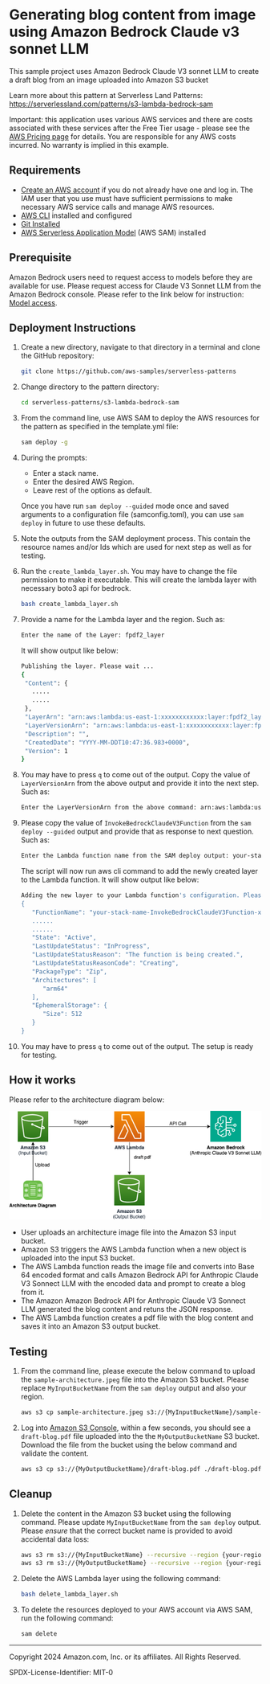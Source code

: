 # Generating blog content from image using Amazon Bedrock Claude v3 sonnet LLM

This sample project uses Amazon Bedrock Claude V3 sonnet LLM to create a draft blog from an image uploaded into Amazon S3 bucket

Learn more about this pattern at Serverless Land Patterns: https://serverlessland.com/patterns/s3-lambda-bedrock-sam

Important: this application uses various AWS services and there are costs associated with these services after the Free Tier usage - please see the [AWS Pricing page](https://aws.amazon.com/pricing/) for details. You are responsible for any AWS costs incurred. No warranty is implied in this example.

## Requirements

- [Create an AWS account](https://portal.aws.amazon.com/gp/aws/developer/registration/index.html) if you do not already have one and log in. The IAM user that you use must have sufficient permissions to make necessary AWS service calls and manage AWS resources.
- [AWS CLI](https://docs.aws.amazon.com/cli/latest/userguide/install-cliv2.html) installed and configured
- [Git Installed](https://git-scm.com/book/en/v2/Getting-Started-Installing-Git)
- [AWS Serverless Application Model](https://docs.aws.amazon.com/serverless-application-model/latest/developerguide/serverless-sam-cli-install.html) (AWS SAM) installed

## Prerequisite
Amazon Bedrock users need to request access to models before they are available for use. Please request access for Claude V3 Sonnet LLM from the Amazon Bedrock console. Please refer to the link below for instruction:
[Model access](https://docs.aws.amazon.com/bedrock/latest/userguide/model-access.html).

## Deployment Instructions

1. Create a new directory, navigate to that directory in a terminal and clone the GitHub repository:
   ```bash
   git clone https://github.com/aws-samples/serverless-patterns
   ```

2. Change directory to the pattern directory:
   ```bash
   cd serverless-patterns/s3-lambda-bedrock-sam
   ```

3. From the command line, use AWS SAM to deploy the AWS resources for the pattern as specified in the template.yml file:
   ```bash
   sam deploy -g
   ```

4. During the prompts:

   - Enter a stack name. 
   - Enter the desired AWS Region.
   - Leave rest of the options as default.

   Once you have run `sam deploy --guided` mode once and saved arguments to a configuration file (samconfig.toml), you can use `sam deploy` in future to use these defaults.

5. Note the outputs from the SAM deployment process. This contain the resource names and/or Ids which are used for next step as well as for testing.

6. Run the `create_lambda_layer.sh`. You may have to change the file permission to make it executable.  This will create the lambda layer with necessary boto3 api for bedrock.
   ```bash
   bash create_lambda_layer.sh
   ```

7. Provide a name for the Lambda layer and the region. Such as: 
   ```bash
   Enter the name of the Layer: fpdf2_layer
   ```
   It will show output like below:
   ```bash
   Publishing the layer. Please wait ...
   {
    "Content": {
      .....
      .....
    },
    "LayerArn": "arn:aws:lambda:us-east-1:xxxxxxxxxxxx:layer:fpdf2_layer",
    "LayerVersionArn": "arn:aws:lambda:us-east-1:xxxxxxxxxxxx:layer:fpdf2_layer:1",
    "Description": "",
    "CreatedDate": "YYYY-MM-DDT10:47:36.983+0000",
    "Version": 1
   }
   ``` 

8. You may have to press `q` to come out of the output. Copy the value of `LayerVersionArn` from the above output and provide it into the next step. Such as:
   ```bash
   Enter the LayerVersionArn from the above command: arn:aws:lambda:us-east-1:xxxxxxxxxxxx:layer:fpdf2_layer:1
   ```

9. Please copy the value of `InvokeBedrockClaudeV3Function` from the `sam deploy --guided` output and provide that as response to next question. Such as:
   ```bash
   Enter the Lambda function name from the SAM deploy output: your-stack-name-InvokeBedrockClaudeV3Function-xxxxxxxxxxxx
   ```
   The script will now run aws cli command to add the newly created layer to the Lambda function.
   It will show output like below:
   ```bash
   Adding the new layer to your Lambda function's configuration. Please wait ...
   {
      "FunctionName": "your-stack-name-InvokeBedrockClaudeV3Function-xxxxxxxxxxxx",
      ......
      ......
      "State": "Active",
      "LastUpdateStatus": "InProgress",
      "LastUpdateStatusReason": "The function is being created.",
      "LastUpdateStatusReasonCode": "Creating",
      "PackageType": "Zip",
      "Architectures": [
         "arm64"
      ],
      "EphemeralStorage": {
         "Size": 512
      }
   }      
   ```    

10. You may have to press `q` to come out of the output. The setup is ready for testing.

## How it works


Please refer to the architecture diagram below:

![End to End Architecture](images/architecture.png)

* User uploads an architecture image file into the Amazon S3 input bucket.
* Amazon S3 triggers the AWS Lambda function when a new object is uploaded into the input S3 bucket.
* The AWS Lambda function reads the image file and converts into Base 64 encoded format and calls Amazon Bedrock API for Anthropic Claude V3 Sonnect LLM with the encoded data and prompt to create a blog from it.
* The Amazon Amazon Bedrock API for Anthropic Claude V3 Sonnect LLM generated the blog content and retuns the JSON response.
* The AWS Lambda function creates a pdf file with the blog content and saves it into an Amazon S3 output bucket.

## Testing


1. From the command line, please execute the below command to upload the `sample-architecture.jpeg` file into the Amazon S3 bucket. Please replace `MyInputBucketName` from the `sam deploy` output and also your region. 
   ```bash
   aws s3 cp sample-architecture.jpeg s3://{MyInputBucketName}/sample-architecture.jpeg --region {your-region}
   ```

2. Log into [Amazon S3 Console](https://s3.console.aws.amazon.com/s3/buckets), within a few seconds, you should see a `draft-blog.pdf` file uploaded into the the `MyOutputBucketName` S3 bucket. Download the file from the bucket using the below command and validate the content.
   ```bash
   aws s3 cp s3://{MyOutputBucketName}/draft-blog.pdf ./draft-blog.pdf
   ```

## Cleanup

1. Delete the content in the Amazon S3 bucket using the following command. Please update `MyInputBucketName` from the `sam deploy` output. Please *ensure* that the correct bucket name is provided to avoid accidental data loss:
   ```bash
   aws s3 rm s3://{MyInputBucketName} --recursive --region {your-region}
   aws s3 rm s3://{MyOutputBucketName} --recursive --region {your-region}
   ```

2. Delete the AWS Lambda layer using the following command:
   ```bash
   bash delete_lambda_layer.sh
   ```

3. To delete the resources deployed to your AWS account via AWS SAM, run the following command:
   ```bash
   sam delete
   ```

---

Copyright 2024 Amazon.com, Inc. or its affiliates. All Rights Reserved.

SPDX-License-Identifier: MIT-0

